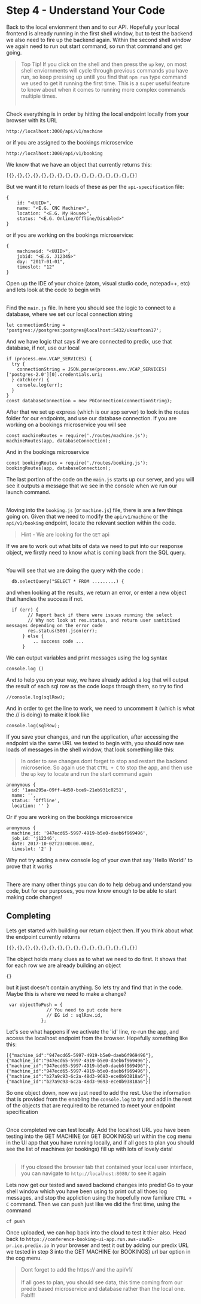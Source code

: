# Step 4 - Understand Your Code

Back to the local envionment then and to our API. Hopefully your local frontend is already running in the first shell window, but to test the backend we also need to fire up the backend again. Within the second shell window we again need to run out start command, so run that command and get going.

> Top Tip! If you click on the shell and then press the `up` key, on most shell enviornments will cycle through previous commands you have run, so keep pressing up untill you find that `npm run` type command we used to get it running the first time. This is a super useful feature to know about when it comes to running more complex commands multiple times.<br/><br/>

Check everything is in order by hitting the local endpoint locally from your browser with its URL

```
http://localhost:3000/api/v1/machine
```
or if you are assigned to the bookings microservice
```
http://localhost:3000/api/v1/booking
```

We know that we have an object that currently returns this:
```
[{},{},{},{},{},{},{},{},{},{},{},{},{},{},{},{}]
```

But we want it to return loads of these as per the `api-specification` file:

```
{
    id: "<UUID>",
    name: "<E.G. CNC Machine>",
    location: "<E.G. My House>",
    status: "<E.G. Online/Offline/Disabled>"
}
```
or if you are working on the bookings microservice:
```
{
    machineid: "<UUID>",
    jobid: "<E.G. J12345>"
    day: "2017-01-01",
    timeslot: "12"
}
```

Open up the IDE of your choice (atom, visual studio code, notepad++, etc) and lets look at the code to begin with<br/><br/>

Find the `main.js` file. In here you should see the logic to connect to a database, where we set our local connection string
```
let connectionString = 'postgres://postgres:postgres@localhost:5432/uksoftcon17';
```
And we have logic that says if we are connected to predix, use that database, if not, use our local
```
if (process.env.VCAP_SERVICES) {
  try {
    connectionString = JSON.parse(process.env.VCAP_SERVICES)['postgres-2.0'][0].credentials.uri;
  } catch(err) {
    console.log(err);
  }
}
const databaseConnection = new PGConnection(connectionString);
```
After that we set up express (which is our app server) to look in the routes folder for our endpoints, and use our database connection. If you are working on a bookings microservice you will see

```
const machineRoutes = require('./routes/machine.js');
machineRoutes(app, databaseConnection);
```

And in the bookings microservice
```
const bookingRoutes = require('./routes/booking.js');
bookingRoutes(app, databaseConnection);
```

The last portion of the code on the `main.js` starts up our server, and you will see it outputs a message that we see in the console when we run our launch command.<br/><br/>

Moving into the `booking.js`  (or `machine.js`) file, there is are a few things going on. Given that we need to modify the `api/v1/machine` or the `api/v1/booking` endpoint, locate the relevant section within the code.

> Hint - We are looking for the `GET` api

If we are to work out what bits of data we need to put into our response object, we firstly need to know what is coming back from the SQL query.<br/><br/>

You will see that we are doing the query with the code :
```
  db.selectQuery("SELECT * FROM .........) {
```
and when looking at the results, we return an error, or enter a new object that handles the success if not.
```
  if (err) {
        // Report back if there were issues running the select
        // Why not look at res.status, and return user santitised messages depending on the error code
        res.status(500).json(err);
      } else {
          .. success code ...
      }

```
We can output variables and print messages using the log syntax 
```
console.log ()
```
And to help you on your way, we have already added a log that will output the result of each sql row as the code loops through them, so try to find
```
//console.log(sqlRow);
```
And in order to get the line to work, we need to uncomment it (which is what the // is doing) to make it look like
```
console.log(sqlRow);
```
If you save your changes, and run the application, after accessing the endpoint via the same URL we tested to begin with, you should now see loads of messages in the shell window, that look something like this:

> In order to see changes dont forget to stop and restart the backend microserice. So again use that `CTRL + C` to stop the app, and then use the `up` key to locate and run the start command again

```
anonymous {
  id: '1aea295a-09ff-4d50-bce9-21eb931c0251',
  name: '',
  status: 'Offline',
  location: '' }
```
Or if you are working on the bookings microservice

```
anonymous {
  machine_id: '947ecd65-5997-4919-b5e0-daeb6f969496',
  job_id: 'j12346',
  date: 2017-10-02T23:00:00.000Z,
  timeslot: '2' }
```

Why not try adding a new console log of your own that say 'Hello World!' to prove that it works<br/><br/>

There are many other things you can do to help debug and understand you code, but for our purposes, you now know enough to be able to start making code changes!

## Completing

Lets get started with building our return object then. If you think about what the endpoint currently returns
```
[{},{},{},{},{},{},{},{},{},{},{},{},{},{},{},{}]
```
The object holds many clues as to what we need to do first. It shows that for each row we are already building an object
```
{}
```
but it just doesn't contain anything. So lets try and find that in the code. Maybe this is where we need to make a change?
```
 var objectToPush = {
               // You need to put code here
               // EG id : sqlRow.id,
             };
```
Let's see what happens if we activate the 'id' line, re-run the app, and access the localhost endpoint from the browser. Hopefully something like this:
```
[{"machine_id":"947ecd65-5997-4919-b5e0-daeb6f969496"},{"machine_id":"947ecd65-5997-4919-b5e0-daeb6f969496"},{"machine_id":"947ecd65-5997-4919-b5e0-daeb6f969496"},{"machine_id":"947ecd65-5997-4919-b5e0-daeb6f969496"},{"machine_id":"b27a9c93-6c2a-48d3-9693-ece0b93818a6"},{"machine_id":"b27a9c93-6c2a-48d3-9693-ece0b93818a6"}]
```
So one object down, now we just need to add the rest. Use the information that is provided from the enabling the `console.log` to try and add in the rest of the objects that are required to be returned to meet your endpoint specification<br/><br/>

Once completed we can test locally. Add the localhost URL you have been testing into the GET MACHINE (or GET BOOKINGS) url within the cog menu in the UI app that you have running locally, and if all goes to plan you should see the list of machines (or bookings) fill up with lots of lovely data!<br/><br/>

> If you closed the browser tab that contained your local user interface, you can navigate to `http://localhost:8080/` to see it again

Lets now get our tested and saved backend changes into predix! Go to your shell window which you have been using to print out all thoes log messages, and stop the appliction using the hopefully now familiure `CTRL + C` command. Then we can push just like we did the first time, using the command
```
cf push
```
Once uploaded, we can hop back into the cloud to test it thier also. Head back to `https://conference-booking-ui-app.run.aws-usw02-pr.ice.predix.io` in your browser and test it out by adding our predix URL we tested in step 3 into the GET MACHINE (or BOOKINGS) url bar option in the cog menu.
> Dont forget to add the https:// and the api/v1/<SOMETHING>
<br/><br/>
 If all goes to plan, you should see data, this time coming from our predix based microservice and database rather than the local one. Fab!!! 
